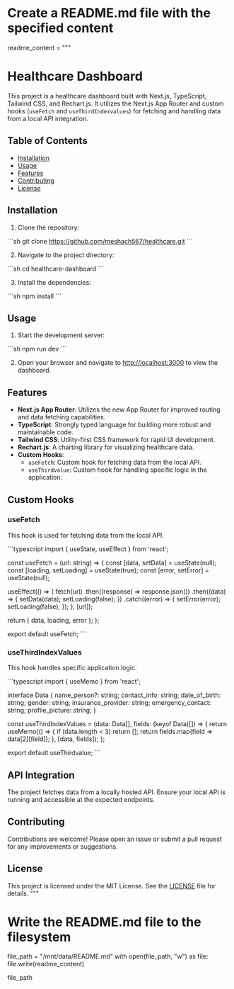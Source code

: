 # Create a README.md file with the specified content
readme_content = """
# Healthcare Dashboard

This project is a healthcare dashboard built with Next.js, TypeScript, Tailwind CSS, and Rechart.js. It utilizes the Next.js App Router and custom hooks (`useFetch` and `useThirdIndexvalues`) for fetching and handling data from a local API integration.

## Table of Contents
- [Installation](#installation)
- [Usage](#usage)
- [Features](#features)
- [Contributing](#contributing)
- [License](#license)

## Installation

1. Clone the repository:

\`\`\`sh
git clone https://github.com/meshach567/healthcare.git
\`\`\`

2. Navigate to the project directory:

\`\`\`sh
cd healthcare-dashboard
\`\`\`

3. Install the dependencies:

\`\`\`sh
npm install
\`\`\`

## Usage

1. Start the development server:

\`\`\`sh
npm run dev
\`\`\`

2. Open your browser and navigate to [http://localhost:3000](http://localhost:3000) to view the dashboard.

## Features

- **Next.js App Router**: Utilizes the new App Router for improved routing and data fetching capabilities.
- **TypeScript**: Strongly typed language for building more robust and maintainable code.
- **Tailwind CSS**: Utility-first CSS framework for rapid UI development.
- **Rechart.js**: A charting library for visualizing healthcare data.
- **Custom Hooks**: 
  - `useFetch`: Custom hook for fetching data from the local API.
  - `useThirdvalue`: Custom hook for handling specific logic in the application.

## Custom Hooks

### useFetch

This hook is used for fetching data from the local API.

\`\`\`typescript
import { useState, useEffect } from 'react';

const useFetch = (url: string) => {
  const [data, setData] = useState(null);
  const [loading, setLoading] = useState(true);
  const [error, setError] = useState(null);

  useEffect(() => {
    fetch(url)
      .then((response) => response.json())
      .then((data) => {
        setData(data);
        setLoading(false);
      })
      .catch((error) => {
        setError(error);
        setLoading(false);
      });
  }, [url]);

  return { data, loading, error };
};

export default useFetch;
\`\`\`

### useThirdIndexValues

This hook handles specific application logic.

\`\`\`typescript
import { useMemo } from 'react';

interface Data {
  name_person?: string;
  contact_info: string;
  date_of_birth: string;
  gender: string;
  insurance_provider: string;
  emergency_contact: string;
  profile_picture: string;
}

const useThirdIndexValues = (data: Data[], fields: (keyof Data)[]) => {
  return useMemo(() => {
    if (data.length < 3) return [];
    return fields.map(field => data[2][field]);
  }, [data, fields]);
};

export default useThirdvalue;
\`\`\`

## API Integration

The project fetches data from a locally hosted API. Ensure your local API is running and accessible at the expected endpoints.

## Contributing

Contributions are welcome! Please open an issue or submit a pull request for any improvements or suggestions.

## License

This project is licensed under the MIT License. See the [LICENSE](LICENSE) file for details.
"""

# Write the README.md file to the filesystem
file_path = "/mnt/data/README.md"
with open(file_path, "w") as file:
    file.write(readme_content)

file_path
